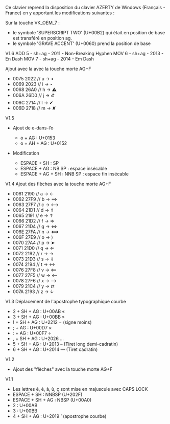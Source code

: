 Ce clavier reprend la disposition du clavier AZERTY de Windows (Français - France) en y apportant les modifications suivantes :

Sur la touche VK_OEM_7 : 

- le symbole 'SUPERSCRIPT TWO' (U+00B2) qui était en position de base est transféré en position ag.
- le symbole 'GRAVE ACCENT' (U+0060) prend la position de base


V1.6
ADD 5 - sh+ag - 2011 - Non-Breaking Hyphen
MOV 6 - sh+ag - 2013 - En Dash
MOV 7 - sh+ag - 2014 - Em Dash

Ajout avec la avec la touche morte AG+F
- 0075	2022	// u -> •
- 0069	2023	// i -> ‣
- 0068	26A0	// h -> ⚠
- 006A	26D0	// j -> ⛐
- 006C	2714	// l -> ✔
- 006D	2718	// m -> ✘

V1.5

- Ajout de e-dans-l’o 
  - o + AG      : U+0153
  - o + AH + AG : U+0152
  
- Modification
  - ESPACE + SH      : SP
  - ESPACE + AG      : NB SP   : espace insécable
  - ESPACE + AG + SH : NNB SP  : espace fin insécable

V1.4 Ajout des flèches avec la touche morte AG+F
- 0061	2190	// a -> ←
- 0062	27F9	// b -> ⟹
- 0063	27F7	// c -> ⟷
- 0064	21D1	// d -> ⇑
- 0065	2191	// e -> ↑
- 0066	21D2	// f -> ⇒
- 0067	21D4	// g -> ⇔
- 006E	27FA	// n -> ⟺
- 006F	27E9	// o -> ⟩
- 0070	27A4	// p -> ➤
- 0071	21D0	// q -> ⇐
- 0072	2192	// r -> →
- 0073	21D3	// s -> ⇓
- 0074	2194	// t -> ↔
- 0076	27F8	// v -> ⟸
- 0077	27F5	// w -> ⟵
- 0078	27F6	// x -> ⟶
- 0079	21C4	// y -> ⇄
- 007A	2193	// z -> ↓

V1.3
Déplacement de l'apostrophe typographique courbe
- 2 + SH + AG : U+00AB «
- 3 + SH + AG : U+00BB »
- ! + SH + AG : U+2212 − (signe moins)
- ; + AG      : U+00D7 ×
- : + AG      : U+00F7 ÷
- , + SH + AG : U+2026 …
- 5 + SH + AG : U+2013 – (Tiret long demi-cadratin)
- 6 + SH + AG : U+2014 — (Tiret cadratin)


V1.2
- Ajout des "flèches" avec la touche morte AG+F

V1.1
- Les lettres é, è, à, ù, ç sont mise en majuscule avec CAPS LOCK
- ESPACE + SH : NNBSP (U+202F)
- ESPACE + SH + AG : NBSP (U+00A0)
- 2 : U+00AB
- 3 : U+00BB
- 4 + SH + AG : U+2019 ’ (apostrophe courbe)

